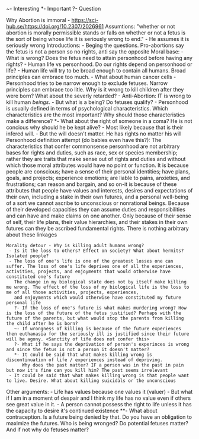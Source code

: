~- Interesting
*- Important
?- Question

Why Abortion is immoral - https://sci-hub.se/https://doi.org/10.2307/2026961
	Assumtions:
		"whether or not abortion is morally permissible stands or falls on whether or not a fetus is the sort of being whose life it is seriously wrong to end." - He assumes it is seriously wrong
	Introductions:
		- Beging the questions. Pro-abortions say the fetus is not a person so no rights, anti say the opposite
	Moral base:
		- What is wrong? Does the fetus need to attain personhood before having any rights?
		- Human life vs personhood. Do our rights depend on personhood or life?
		- Human life will try to be broad enough to contain all humans. Broad principles can embrace too much. - What about human cancer cells
		- Personhood tries to be narrow enough to exclude fetuses. Narrow principles can embrace too litle. Why is it wrong to kill children after they were born? What about the severly retarded?
		- Anti-Abortion: IT is wrong to kill human *beings*. - But what is a being? Do fetuses qualify?
		- Personhood is usually defined in terms of psychological characteristics. Which characteristics are the most important? Why should those characteristics make a difference?
		*- What about the right of someone in a coma? He is not concious why should he be kept alive? - Most likely because that is their infered will. - But the will doesn't matter. He has rights no matter his will
	Personhood definition attempt (do babies even have this?):
		The characteristics that confer commonsense personhood are not arbitrary bases for rights and duties, such as race, sex or species membership; rather they are traits that make sense out of rights and duties and
		without which those moral attributes would have no point or function. It
		is because people are conscious; have a sense of their personal identities;
		have plans, goals, and projects; experience emotions; are liable to pains,
		anxieties, and frustrations; can reason and bargain, and so on-it is
		because of these attributes that people have values and interests, desires
		and expectations of their own, including a stake in their own futures,
		and a personal well-being of a sort we cannot ascribe to unconscious or
		nonrational beings. Because of their developed capacities they can assume duties and responsibilities and can have and make claims on one
		another. Only because of their sense of self, their life plans, their value
		hierarchies, and their stakes in their own futures can they be ascribed
		fundamental rights. There is nothing arbitrary about these linkages 
	
	Morality detour - Why is killing adult humans wrong? 
	 - Is it the loss to others? Effect on society? What about hermits? Isolated people?
	 - The loss of one's life is one of the greatest losses one can suffer. The loss of one's life deprives one of all the experiences, activities, projects, and enjoyments that would otherwise have constituted one's future
	   The change in my biological state does not by itself make killing me wrong. The effect of the loss of my biological life is the loss to me of all those activities, projects, experiences, 
	   and enjoyments which would otherwise have constituted my future personal life
	   ?- If the loss of one's future is what makes murdering wrong? How is the loss of the future of the fetus justified? Perhaps with the future of the parents, but what would stop the parents from killing the child after he is born?
	   ~- If wrongness of killing is because of the future experiences then euthanasia for the seriously ill is justified since their future will be agony. <Sanctity of life does not confer this>
	   ?- What if he says the deprivation of person's experinces is wrong and since the fetus is not a person it doesn't matter?
	   *- It could be said that what makes killing wrong is discontinuation of life / experiences instead of depriving. 
	      Why does the past matter? IF a person was in the past in pain but now it's fine can you kill him? The past seems irrelevant
	 - It could be said that what makes killing wrong is that people want to live. Desire. What about killing suicidals or the unconscious


Other arguments:
	- Life has values because one values it (valuer)  -  But what if I am in a moment of despair and I think my life has no value even if others see great value in it.
	- A person cannot possess the right to life unless it has the capacity to desire it's continued existence
	**- What about contraception. Is a future being denied by that. Do you have an obligation to maximize the futures. Who is being wronged? Do potential fetuses matter? And if not why do fetuses matter?